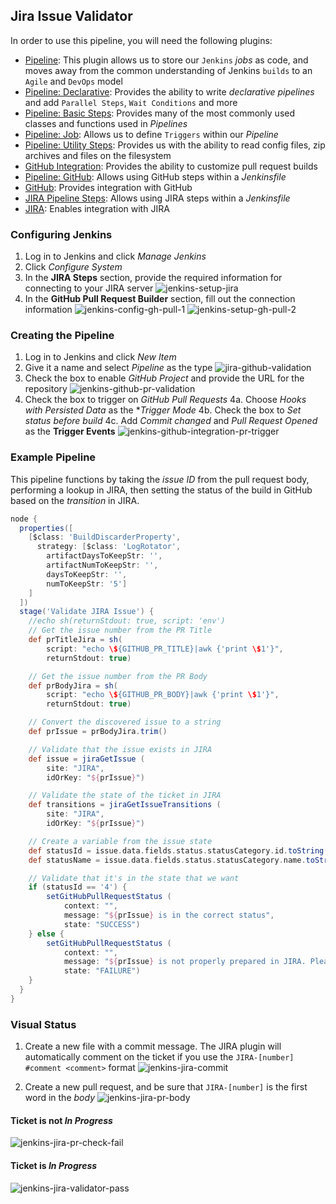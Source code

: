 ## Jira Issue Validator
In order to use this pipeline, you will need the following plugins:

- [Pipeline](https://plugins.jenkins.io/workflow-aggregator): This plugin allows us to store our `Jenkins` _jobs_ as code, and moves away from the common understanding of Jenkins `builds` to an `Agile` and `DevOps` model
- [Pipeline: Declarative](https://plugins.jenkins.io/pipeline-model-definition): Provides the ability to write _declarative pipelines_ and add `Parallel Steps`, `Wait Conditions` and more
- [Pipeline: Basic Steps](https://plugins.jenkins.io/workflow-basic-steps): Provides many of the most commonly used classes and functions used in _Pipelines_
- [Pipeline: Job](https://plugins.jenkins.io/workflow-job): Allows us to define `Triggers` within our _Pipeline_
- [Pipeline: Utility Steps](https://plugins.jenkins.io/pipeline-utility-steps): Provides us with the ability to read config files, zip archives and files on the filesystem
- [GitHub Integration](https://plugins.jenkins.io/github-pullrequest): Provides the ability to customize pull request builds
- [Pipeline: GitHub](https://plugins.jenkins.io/pipeline-github): Allows using GitHub steps within a _Jenkinsfile_
- [GitHub](https://plugins.jenkins.io/github): Provides integration with GitHub
- [JIRA Pipeline Steps](https://plugins.jenkins.io/jira-steps): Allows using JIRA steps within a _Jenkinsfile_
- [JIRA](https://plugins.jenkins.io/jira): Enables integration with JIRA

### Configuring Jenkins

1. Log in to Jenkins and click _Manage Jenkins_
2. Click _Configure System_
3. In the **JIRA Steps** section, provide the required information for connecting to your JIRA server
![jenkins-setup-jira](https://user-images.githubusercontent.com/865381/39254110-587316e2-4877-11e8-93f0-9050a7144ea2.png)
4. In the **GitHub Pull Request Builder** section, fill out the connection information
![jenkins-config-gh-pull-1](https://user-images.githubusercontent.com/865381/39254113-5d8fde58-4877-11e8-81f5-fb037ae06266.png)
![jenkins-setup-gh-pull-2](https://user-images.githubusercontent.com/865381/39254114-5dacc112-4877-11e8-9a0b-f1a8643de7c0.png)

### Creating the Pipeline
1. Log in to Jenkins and click _New Item_
2. Give it a name and select _Pipeline_ as the type
![jira-github-validation](https://user-images.githubusercontent.com/865381/37780888-0e1d3c88-2dc6-11e8-8cd8-4b3efc55a1f1.png)
3. Check the box to enable _GitHub Project_ and provide the URL for the repository
![jenkins-github-pr-validation](https://user-images.githubusercontent.com/865381/37780961-31ee22bc-2dc6-11e8-88a3-9bec66621840.png)
4. Check the box to trigger on _GitHub Pull Requests_
  4a. Choose _Hooks with Persisted Data_ as the **Trigger Mode*
  4b. Check the box to _Set status before build_
  4c. Add _Commit changed_ and _Pull Request Opened_ as the **Trigger Events**
![jenkins-github-integration-pr-trigger](https://user-images.githubusercontent.com/865381/37780979-38469c84-2dc6-11e8-98b2-19c06b77fcf4.png)


### Example Pipeline
This pipeline functions by taking the _issue ID_ from the pull request body, performing a lookup in JIRA, then setting the status of the build in GitHub based on the _transition_ in JIRA.

```groovy
node {
  properties([
    [$class: 'BuildDiscarderProperty',
      strategy: [$class: 'LogRotator',
        artifactDaysToKeepStr: '',
        artifactNumToKeepStr: '',
        daysToKeepStr: '',
        numToKeepStr: '5']
    ]
  ])
  stage('Validate JIRA Issue') {
    //echo sh(returnStdout: true, script: 'env')
    // Get the issue number from the PR Title
    def prTitleJira = sh(
        script: "echo \${GITHUB_PR_TITLE}|awk {'print \$1'}",
        returnStdout: true)

    // Get the issue number from the PR Body
    def prBodyJira = sh(
        script: "echo \${GITHUB_PR_BODY}|awk {'print \$1'}",
        returnStdout: true)

    // Convert the discovered issue to a string
    def prIssue = prBodyJira.trim()

    // Validate that the issue exists in JIRA
    def issue = jiraGetIssue (
        site: "JIRA",
        idOrKey: "${prIssue}")

    // Validate the state of the ticket in JIRA
    def transitions = jiraGetIssueTransitions (
        site: "JIRA",
        idOrKey: "${prIssue}")

    // Create a variable from the issue state
    def statusId = issue.data.fields.status.statusCategory.id.toString()
    def statusName = issue.data.fields.status.statusCategory.name.toString()

    // Validate that it's in the state that we want
    if (statusId == '4') {
        setGitHubPullRequestStatus (
            context: "",
            message: "${prIssue} is in the correct status",
            state: "SUCCESS")
    } else {
        setGitHubPullRequestStatus (
            context: "",
            message: "${prIssue} is not properly prepared in JIRA. Please place it in the current sprint and begin working on it",
            state: "FAILURE")
    }
  }
}
```

### Visual Status
1. Create a new file with a commit message. The JIRA plugin will automatically comment on the ticket if you use the `JIRA-[number] #comment <comment>` format
![jenkins-jira-commit](https://user-images.githubusercontent.com/865381/37779241-544b8bc8-2dc2-11e8-8dd6-aaca12556ed0.png)

2. Create a new pull request, and be sure that `JIRA-[number]` is the first word in the _body_
![jenkins-jira-pr-body](https://user-images.githubusercontent.com/865381/37779286-7056832c-2dc2-11e8-9cfb-82a931d40ca0.png)

#### Ticket is not _In Progress_
![jenkins-jira-pr-check-fail](https://user-images.githubusercontent.com/865381/37779349-9480bfd8-2dc2-11e8-895a-38088692f071.png)

#### Ticket is _In Progress_
![jenkins-jira-validator-pass](https://user-images.githubusercontent.com/865381/37779337-8f198138-2dc2-11e8-915f-a28130bc02ba.png)
